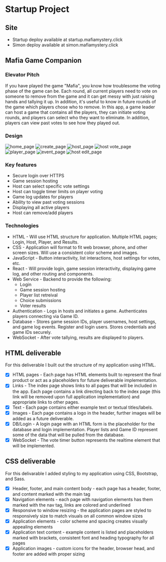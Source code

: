 # Startup Project

## Site
- Startup deploy available at startup.mafiamystery.click
- Simon deploy available at simon.mafiamystery.click

## Mafia Game Companion

### Elevator Pitch
If you have played the game "Mafia", you know how troublesome the voting phase of the game can be. Each round, all current players need to vote on someone to remove from the game and it can get messy with just raising hands and tallying it up. In addition, it's useful to know in future rounds of the game which players chose who to remove. In this app, a game leader can host a game that contains all the players, they can initiate voting rounds, and players can select who they want to eliminate. In addition, players can view past votes to see how they played out.

### Design
![home_page](https://github.com/kevin-dixon/startup/blob/main/Concept/Home_Page_Concept.png)
![create_page](https://github.com/kevin-dixon/startup/blob/main/Concept/Create_Account_Concept.png)
![host_page](https://github.com/kevin-dixon/startup/blob/main/Concept/Host_Main_Page_Concept.png)
![host vote_page](https://github.com/kevin-dixon/startup/blob/main/Concept/Host_Vote_Page_Concept.png)
![player_page](https://github.com/kevin-dixon/startup/blob/main/Concept/Player_Main_Page_Concept.png)
![event_page](https://github.com/kevin-dixon/startup/blob/main/Concept/Event_Page_Concept.png)
![host edit_page](https://github.com/kevin-dixon/startup/blob/main/Concept/Host_EditPlayers_Page_Concept.png)

### Key features
* Secure login over HTTPS
* Game session hosting
* Host can select specific vote settings
* Host can toggle timer limits on player voting
* Game log updates for players
* Ability to view past voting sessions
* Displaying all active players
* Host can remove/add players

### Technologies
* HTML - Will use HTML structure for application. Multiple HTML pages; Login, Host, Player, and Results.
* CSS - Application will format to fit web browser, phone, and other screen sizes. Will use a consistent color scheme and images.
* JavaScript - Button interactivity, list interactions, host settings for votes, etc.
* React - Will provide login, game session interactivity, displaying game log, and other routing and components.
* Web Service - Backend to provide the following:
    * Login
    * Game session hosting
    * Player list retreival
    * Choice submissions
    * Voter results
* Authentication - Logs in hosts and initiates a game. Authenticates players connecting via Game ID.
* Database - Stores game session IDs, player usernames, host settings, and game log events. Register and login users. Stores credentials and game IDs securely.
* WebSocket - After vote tallying, results are displayed to players.

## HTML deliverable
For this deliverable I built out the structure of my application using HTML.
- [x] HTML pages - Each page has HTML elements built to represent the final product or act as a placeholders for future deliverable implementation.
- [x] Links - The index page shows links to all pages that will be included in the app. Each page contains a link directing back to the index page (this link will be removed upon full application implementation) and appropriate links to other pages.
- [x] Text - Each page contains either example text or textual titles/labels.
- [x] Images - Each page contains a logo in the header, further images will be added as a future deliverable.
- [x] DB/Login - A login page with an HTML form is the placeholder for the database and login implementation. Player lists and Game ID represent some of the data that will be pulled from the database.
- [x] WebSocket - The vote timer button represents the realtime element that will be implemented.

## CSS deliverable
For this delivarable I added styling to my application using CSS, Bootstrap, and Sass.
- [x] Header, footer, and main content body - each page has a header, footer, and content marked with the main tag
- [x] Navigation elements - each page with navigation elements has them marked with the nav tag, links are colored and underlined
- [x] Responsive to window resizing - the application pages are styled to responsively size to match visuals on all common window sizes
- [x] Application elements - color scheme and spacing creates visually appealing elements
- [x] Application text content - example content is listed and placeholders marked with brackets, consistent font and heading typography for all pages
- [x] Application images - custom icons for the header, browser head, and footer are added with proper sizing
